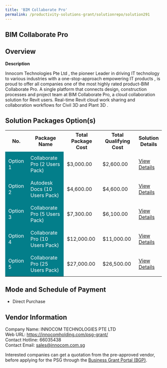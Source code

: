 ```yaml
---
title: 'BIM Collaborate Pro'
permalink: /productivity-solutions-grant/solutionrepo/solution291
---
```


## BIM Collaborate Pro

## Overview

**Description**

Innocom Technologies Pte Ltd , the pioneer Leader in driving IT technology to various industries with a one-stop-approach empowering IT products , is proud to offer all companies one of the most highly rated product-BIM Collaborate Pro. A single platform that connects design, construction processes and project team at BIM Collaborate Pro, a cloud collaboration solution for Revit users. Real-time Revit cloud work sharing and collaboration workflows for Civil 3D and Plant 3D .

## Solution Packages Option(s)

<table>
<tr>
<th><b>No.</b></th>
<th><b>Package Name</b></th>
<th><b>Total Package Cost</b></th>
<th><b>Total Qualifying Cost</b></th>
<th><b>Solution Details</b></th>
</tr>
<tr>
<td style='padding: 10px; background-color: #037E8A; color: #FFFFFF;'>Option 1</td>
<td style='padding: 10px; background-color: #037E8A; color: #FFFFFF;'>Collaborate Pro (2 Users Pack)</td>
<td style='padding: 10px;'>$3,000.00</td>
<td style='padding: 10px;'>$2,600.00</td>
<td style='padding: 10px;'><a href='/images/psg/Innocom_BIM_Collaborate_Pro_Desensitised_Part1.pdf' target='_blank'>View Details</a></td>
</tr>
<tr>
<td style='padding: 10px; background-color: #037E8A; color: #FFFFFF;'>Option 2</td>
<td style='padding: 10px; background-color: #037E8A; color: #FFFFFF;'>Autodesk Docs (10 Users Pack)</td>
<td style='padding: 10px;'>$4,600.00</td>
<td style='padding: 10px;'>$4,600.00</td>
<td style='padding: 10px;'><a href='/images/psg/Innocom_BIM_Collaborate_Pro_Desensitised_Part2.pdf' target='_blank'>View Details</a></td>
</tr>
<tr>
<td style='padding: 10px; background-color: #037E8A; color: #FFFFFF;'>Option 3</td>
<td style='padding: 10px; background-color: #037E8A; color: #FFFFFF;'> Collaborate Pro (5 Users Pack)</td>
<td style='padding: 10px;'>$7,300.00</td>
<td style='padding: 10px;'>$6,100.00</td>
<td style='padding: 10px;'><a href='/images/psg/Innocom_BIM_Collaborate_Pro_Desensitised_Part3.pdf' target='_blank'>View Details</a></td>
</tr>
<tr>
<td style='padding: 10px; background-color: #037E8A; color: #FFFFFF;'>Option 4</td>
<td style='padding: 10px; background-color: #037E8A; color: #FFFFFF;'>Collaborate Pro (10 Users Pack)</td>
<td style='padding: 10px;'>$12,000.00</td>
<td style='padding: 10px;'>$11,000.00</td>
<td style='padding: 10px;'><a href='/images/psg/Innocom_BIM_Collaborate_Pro_Desensitised_Part4.pdf' target='_blank'>View Details</a></td>
</tr>
<tr>
<td style='padding: 10px; background-color: #037E8A; color: #FFFFFF;'>Option 5</td>
<td style='padding: 10px; background-color: #037E8A; color: #FFFFFF;'>Collaborate Pro (25 Users Pack)</td>
<td style='padding: 10px;'>$27,000.00</td>
<td style='padding: 10px;'>$26,500.00</td>
<td style='padding: 10px;'><a href='/images/psg/Innocom_BIM_Collaborate_Pro_Desensitised_Part5.pdf' target='_blank'>View Details</a></td>
</tr>
</table>

## Mode and Schedule of Payment

 - Direct Purchase

## Vendor Information

 Company Name: INNOCOM TECHNOLOGIES PTE LTD <br>Web URL: https://innocomholding.com/psg-grant/ <br>Contact Hotline: 66035438 <br>Contact Email: sales@innocom.com.sg <br>

Interested companies can get a quotation from the pre-approved vendor, before applying for the PSG through the <a href='https://www.businessgrants.gov.sg/' target='_blank' rel='noopener'>Business Grant Portal (BGP)</a>.

<script src="/jquery/resize-tables.js"></script>
